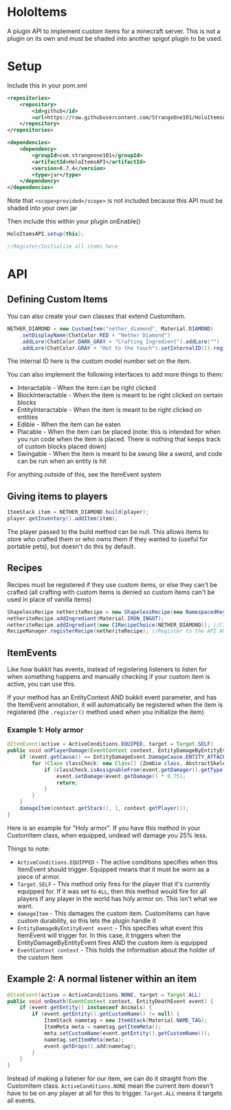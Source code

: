 # HoloItems
A plugin API to implement custom items for a minecraft server. This is not a plugin on its own and must be shaded into another spigot plugin to be used.

# Setup
Include this in your pom.xml
```xml
<repositories>
    <repository>
        <id>github</id>
        <url>https://raw.githubusercontent.com/StrangeOne101/HoloItemsAPI/repository/</url>
    </repository>
</repositories>

<dependencies>
    <dependency>
        <groupId>com.strangeone101</groupId>
        <artifactId>HoloItemsAPI</artifactId>
        <version>0.7.4</version>
        <type>jar</type>
    </dependency>
</dependencies>
```
Note that `<scope>provided</scope>` is not included because this API must be shaded into your own jar

Then include this within your plugin onEnable()
```java
HoloItemsAPI.setup(this);

//Register/Initialize all items here
```
# API
## Defining Custom Items
You can also create your own classes that extend CustomItem.
```java
NETHER_DIAMOND = new CustomItem("nether_diamond", Material.DIAMOND)
    .setDisplayName(ChatColor.RED + "Nether Diamond")
    .addLore(ChatColor.DARK_GRAY + "Crafting Ingredient").addLore("")
    .addLore(ChatColor.GRAY + "Hot to the touch").setInternalID(1).register();
```
The internal ID here is the custom model number set on the item.

You can also implement the following interfaces to add more things to them:
- Interactable - When the item can be right clicked
- BlockInteractable - When the item is meant to be right clicked on certain blocks
- EntityInteractable - When the item is meant to be right clicked on entities
- Edible - When the item can be eaten
- Placable - When the item can be placed (note: this is intended for when you run code when the item is placed. There is nothing that keeps track of custom blocks placed down)
- Swingable - When the item is meant to be swung like a sword, and code can be run when an entity is hit

For anything outside of this, see the ItemEvent system
## Giving items to players
```java
ItemStack item = NETHER_DIAMOND.build(player);
player.getInventory().addItem(item);
```
The player passed to the build method can be null. This allows items to store who crafted them or who owns them if they wanted to (useful for portable pets), but doesn't do this by default. 
## Recipes
Recipes must be registered if they use custom items, or else they can't be crafted (all crafting with custom items is denied so custom items can't be used in place of vanilla items)
```java
ShapelessRecipe netheriteRecipe = new ShapelessRecipe(new NamespacedKey(this, "netherite_ingot"), new ItemStack(Material.NETHERITE_INGOT));
netheriteRecipe.addIngredient(Material.IRON_INGOT);
netheriteRecipe.addIngredient(new CIRecipeChoice(NETHER_DIAMOND)); //CI = CustomItem Recipe Choice
RecipeManager.registerRecipe(netheriteRecipe); //Register to the API AND bukkit
```
## ItemEvents
Like how bukkit has events, instead of registering listeners to listen for when something happens and manually checking if your custom item is active, you can use this.

If your method has an EntityContext AND bukkit event parameter, and has the ItemEvent annotation, it will automatically be registered when the item is registered (the `.register()` method used when you initialize the item)
### Example 1: Holy armor
```java
@ItemEvent(active = ActiveConditions.EQUIPED, target = Target.SELF)
public void onPlayerDamage(EventContext context, EntityDamageByEntityEvent event) {
    if (event.getCause() == EntityDamageEvent.DamageCause.ENTITY_ATTACK) {
        for (Class classCheck: new Class[] {Zombie.class, AbstractSkeleton.class, Zoglin.class, Wither.class}) {
            if (classCheck.isAssignableFrom(event.getDamager().getType().getEntityClass())) {
                event.setDamage(event.getDamage() * 0.75);
                return;
            }
        }
    }
    damageItem(context.getStack(), 1, context.getPlayer());
}
```
Here is an example for "Holy armor". If you have this method in your CustomItem class, when equipped, undead will damage you 25% less.

Things to note:
- `ActiveConditions.EQUIPPED` - The active conditions specifies when this ItemEvent should trigger. Equipped means that it must be worn as a piece of armor.
- `Target.SELF` - This method only fires for the player that it's currently equipped for. If it was set to `ALL`, then this method would fire for all players if any player in the world has holy armor on. This isn't what we want.
- `damageItem` - This damages the custom item. CustomItems can have custom durability, so this lets the plugin handle it
- `EntityDamageByEntityEvent event` - This specifies what event this ItemEvent will trigger for. In this case, it triggers when the EntityDamageByEntityEvent fires AND the custom item is equipped
- `EventContext context` - This holds the information about the holder of the custom item

## Example 2: A normal listener within an item
```java
@ItemEvent(active = ActiveConditions.NONE, target = Target.ALL) 
public void onDeath(EventContext context, EntityDeathEvent event) {
    if (event.getEntity() instanceof Animals) {
        if (event.getEntity().getCustomName() != null) {
            ItemStack nametag = new ItemStack(Material.NAME_TAG);
            ItemMeta meta = nametag.getItemMeta();
            meta.setCustomName(event.getEntity().getCustomName());
            nametag.setItemMeta(meta);
            event.getDrops().add(nametag);
        }
    }
}
```
Instead of making a listener for our item, we can do it straight from the CustomItem class. 
`ActiveConditions.NONE` mean the current item doesn't have to be on any player at all for this to trigger. 
`Target.ALL` means it targets all events.